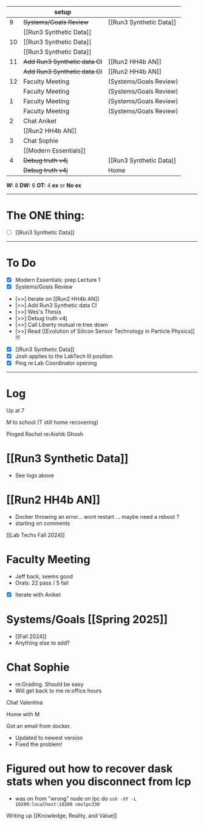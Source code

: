 
|     | setup                          |                         |
| --- | ------------------------------ | ----------------------- |
| 9   | ~~Systems/Goals Review~~       | [[Run3 Synthetic Data]] |
|     | [[Run3 Synthetic Data]]        |                         |
| 10  | [[Run3 Synthetic Data]]        |                         |
|     | [[Run3 Synthetic Data]]        |                         |
| 11  | ~~Add Run3 Synthetic data CI~~ | [[Run2 HH4b AN]]        |
|     | ~~Add Run3 Synthetic data CI~~ | [[Run2 HH4b AN]]        |
| 12  | Faculty Meeting                | (Systems/Goals Review)  |
|     | Faculty Meeting                | (Systems/Goals Review)  |
| 1   | Faculty Meeting                | (Systems/Goals Review)  |
|     | Faculty Meeting                | (Systems/Goals Review)  |
| 2   | Chat Aniket                    |                         |
|     | [[Run2 HH4b AN]]               |                         |
| 3   | Chat Sophie                    |                         |
|     | [[Modern Essentials]]          |                         |
| 4   | ~~Debug truth v4j~~            | [[Run3 Synthetic Data]] |
|     | ~~Debug truth v4j~~            | Home                    |

**W:** 8 
**DW:** 6
**OT:** 4
**ex** or **No ex**

---
# The ONE thing: 
- [ ] [[Run3 Synthetic Data]]

---
# To Do

- [x] Modern Essentials: prep Lecture 1
- [x] Systems/Goals Review
- [>>] Iterate on [[Run2 HH4b AN]]
- [>>] Add Run3 Synthetic data CI
- [>>] Wes's Thesis
- [>>] Debug truth v4j
- [>>] Call Liberty mutual re:tree down
- [>>] Read [[Evolution of Silicon Sensor Technology in Particle Physics]] !!!
- [x] [[Run3 Synthetic Data]]
- [x] Josh applies to the LabTech III position
- [x] Ping re:Lab Coordinator opening

---

# Log

Up at 7 

M to school (T still home recovering)

Pinged Rachel re:Aishik Ghosh

#  [[Run3 Synthetic Data]]
- See logs above

# [[Run2 HH4b AN]]
- Docker throwing an error... wont restart ... maybe need a reboot ?
- starting on comments


[[Lab Techs Fall 2024]]


# Faculty Meeting 
- Jeff back, seems good
- Orals: 22 pass / 5 fail
- [x] Iterate with Aniket

# Systems/Goals [[Spring 2025]]
- [[Fall 2024]]
- Anything else to add?

# Chat Sophie 
- re:Grading. Should be easy
- Will get back to me re:office hours

Chat Valentina 

Home with M

Got an email from docker.
- Updated to newest version
- Fixed the problem!

# Figured out how to recover dask stats when you disconnect from lcp
- was on from "wrong" node on lpc do
  `ssh -XY -L  10200:localhost:10200 cmslpc330`

Writing up [[Knowledge, Reality, and Value]]
